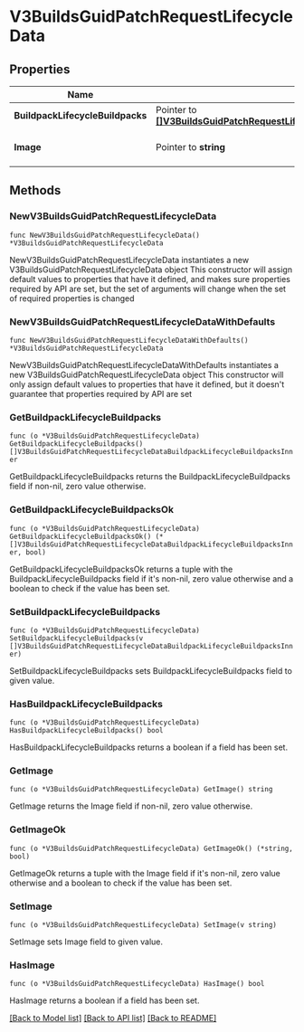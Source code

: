 # V3BuildsGuidPatchRequestLifecycleData

## Properties

Name | Type | Description | Notes
------------ | ------------- | ------------- | -------------
**BuildpackLifecycleBuildpacks** | Pointer to [**[]V3BuildsGuidPatchRequestLifecycleDataBuildpackLifecycleBuildpacksInner**](V3BuildsGuidPatchRequestLifecycleDataBuildpackLifecycleBuildpacksInner.md) |  | [optional] 
**Image** | Pointer to **string** | Resulting image reference | [optional] 

## Methods

### NewV3BuildsGuidPatchRequestLifecycleData

`func NewV3BuildsGuidPatchRequestLifecycleData() *V3BuildsGuidPatchRequestLifecycleData`

NewV3BuildsGuidPatchRequestLifecycleData instantiates a new V3BuildsGuidPatchRequestLifecycleData object
This constructor will assign default values to properties that have it defined,
and makes sure properties required by API are set, but the set of arguments
will change when the set of required properties is changed

### NewV3BuildsGuidPatchRequestLifecycleDataWithDefaults

`func NewV3BuildsGuidPatchRequestLifecycleDataWithDefaults() *V3BuildsGuidPatchRequestLifecycleData`

NewV3BuildsGuidPatchRequestLifecycleDataWithDefaults instantiates a new V3BuildsGuidPatchRequestLifecycleData object
This constructor will only assign default values to properties that have it defined,
but it doesn't guarantee that properties required by API are set

### GetBuildpackLifecycleBuildpacks

`func (o *V3BuildsGuidPatchRequestLifecycleData) GetBuildpackLifecycleBuildpacks() []V3BuildsGuidPatchRequestLifecycleDataBuildpackLifecycleBuildpacksInner`

GetBuildpackLifecycleBuildpacks returns the BuildpackLifecycleBuildpacks field if non-nil, zero value otherwise.

### GetBuildpackLifecycleBuildpacksOk

`func (o *V3BuildsGuidPatchRequestLifecycleData) GetBuildpackLifecycleBuildpacksOk() (*[]V3BuildsGuidPatchRequestLifecycleDataBuildpackLifecycleBuildpacksInner, bool)`

GetBuildpackLifecycleBuildpacksOk returns a tuple with the BuildpackLifecycleBuildpacks field if it's non-nil, zero value otherwise
and a boolean to check if the value has been set.

### SetBuildpackLifecycleBuildpacks

`func (o *V3BuildsGuidPatchRequestLifecycleData) SetBuildpackLifecycleBuildpacks(v []V3BuildsGuidPatchRequestLifecycleDataBuildpackLifecycleBuildpacksInner)`

SetBuildpackLifecycleBuildpacks sets BuildpackLifecycleBuildpacks field to given value.

### HasBuildpackLifecycleBuildpacks

`func (o *V3BuildsGuidPatchRequestLifecycleData) HasBuildpackLifecycleBuildpacks() bool`

HasBuildpackLifecycleBuildpacks returns a boolean if a field has been set.

### GetImage

`func (o *V3BuildsGuidPatchRequestLifecycleData) GetImage() string`

GetImage returns the Image field if non-nil, zero value otherwise.

### GetImageOk

`func (o *V3BuildsGuidPatchRequestLifecycleData) GetImageOk() (*string, bool)`

GetImageOk returns a tuple with the Image field if it's non-nil, zero value otherwise
and a boolean to check if the value has been set.

### SetImage

`func (o *V3BuildsGuidPatchRequestLifecycleData) SetImage(v string)`

SetImage sets Image field to given value.

### HasImage

`func (o *V3BuildsGuidPatchRequestLifecycleData) HasImage() bool`

HasImage returns a boolean if a field has been set.


[[Back to Model list]](../README.md#documentation-for-models) [[Back to API list]](../README.md#documentation-for-api-endpoints) [[Back to README]](../README.md)


